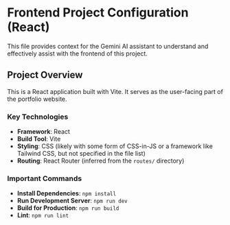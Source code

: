 # Frontend Project Configuration (React)

This file provides context for the Gemini AI assistant to understand and effectively assist with the frontend of this project.

## Project Overview

This is a React application built with Vite. It serves as the user-facing part of the portfolio website.

### Key Technologies

-   **Framework**: React
-   **Build Tool**: Vite
-   **Styling**: CSS (likely with some form of CSS-in-JS or a framework like Tailwind CSS, but not specified in the file list)
-   **Routing**: React Router (inferred from the `routes/` directory)

### Important Commands

-   **Install Dependencies**: `npm install`
-   **Run Development Server**: `npm run dev`
-   **Build for Production**: `npm run build`
-   **Lint**: `npm run lint`
